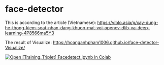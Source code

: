 # face-detector
This is according to the article (Vietnamese): 
https://viblo.asia/p/xay-dung-he-thong-kiem-soat-nhan-dang-khuon-mat-voi-opencv-dlib-va-deep-learning-4P8566ma5Y3

The result of Visualize:
https://hoanganhpham1006.github.io/face-detector-Visualize/


[![Open [Training_Triplet] Facedetect.ipynb In Colab](https://colab.research.google.com/assets/colab-badge.svg)](https://colab.research.google.com/github/superi99/face-detector/blob/master/%5BTraining_Triplet%5D_Facedetect.ipynb)
